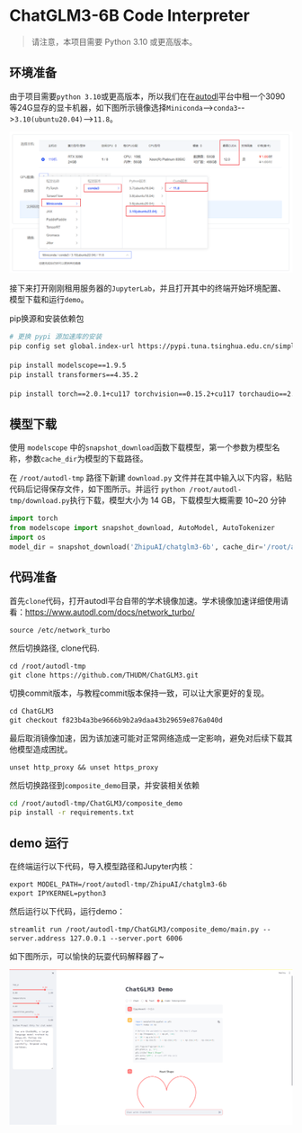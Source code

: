 # ChatGLM3-6B Code Interpreter

> 请注意，本项目需要 Python 3.10 或更高版本。

## 环境准备

由于项目需要`python 3.10`或更高版本，所以我们在在[autodl](https://www.autodl.com/)平台中租一个3090等24G显存的显卡机器，如下图所示镜像选择`Miniconda`-->`conda3`-->`3.10(ubuntu20.04)`-->`11.8`。

![Alt text](images/image-4.png)

接下来打开刚刚租用服务器的`JupyterLab`，并且打开其中的终端开始环境配置、模型下载和运行`demo`。

pip换源和安装依赖包

```bash
# 更换 pypi 源加速库的安装
pip config set global.index-url https://pypi.tuna.tsinghua.edu.cn/simple

pip install modelscope==1.9.5
pip install transformers==4.35.2

pip install torch==2.0.1+cu117 torchvision==0.15.2+cu117 torchaudio==2.0.2 --index-url https://download.pytorch.org/whl/cu117
```

## 模型下载

使用 `modelscope` 中的`snapshot_download`函数下载模型，第一个参数为模型名称，参数`cache_dir`为模型的下载路径。

在 `/root/autodl-tmp` 路径下新建 `download.py` 文件并在其中输入以下内容，粘贴代码后记得保存文件，如下图所示。并运行 `python /root/autodl-tmp/download.py`执行下载，模型大小为 14 GB，下载模型大概需要 10~20 分钟

```python
import torch
from modelscope import snapshot_download, AutoModel, AutoTokenizer
import os
model_dir = snapshot_download('ZhipuAI/chatglm3-6b', cache_dir='/root/autodl-tmp', revision='master')
```

## 代码准备

首先`clone`代码，打开autodl平台自带的学术镜像加速。学术镜像加速详细使用请看：https://www.autodl.com/docs/network_turbo/

```shell
source /etc/network_turbo
```

然后切换路径, clone代码.

```shell
cd /root/autodl-tmp
git clone https://github.com/THUDM/ChatGLM3.git
```

切换commit版本，与教程commit版本保持一致，可以让大家更好的复现。

```shell
cd ChatGLM3
git checkout f823b4a3be9666b9b2a9daa43b29659e876a040d
```

最后取消镜像加速，因为该加速可能对正常网络造成一定影响，避免对后续下载其他模型造成困扰。

```shell
unset http_proxy && unset https_proxy
```

然后切换路径到`composite_demo`目录，并安装相关依赖
```bash
cd /root/autodl-tmp/ChatGLM3/composite_demo
pip install -r requirements.txt
```

## demo 运行

在终端运行以下代码，导入模型路径和Jupyter内核：

```shell
export MODEL_PATH=/root/autodl-tmp/ZhipuAI/chatglm3-6b
export IPYKERNEL=python3
```

然后运行以下代码，运行demo：

```shell
streamlit run /root/autodl-tmp/ChatGLM3/composite_demo/main.py --server.address 127.0.0.1 --server.port 6006
```

如下图所示，可以愉快的玩耍代码解释器了~

![Alt text](images/image-5.png)